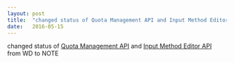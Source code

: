 ```yaml
---
layout: post
title:  "changed status of Quota Management API and Input Method Editor API from WD to NOTE"
date:   2016-05-15
---
```


changed status of [Quota Management API](/spec/quota-api) and [Input Method Editor API](/spec/ime-api) from WD to NOTE

